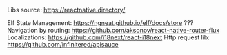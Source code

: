 Libs source: https://reactnative.directory/

Elf State Management: https://ngneat.github.io/elf/docs/store ???
Navigation by routing: https://github.com/aksonov/react-native-router-flux
Localizations: https://github.com/i18next/react-i18next
Http request lib: https://github.com/infinitered/apisauce
